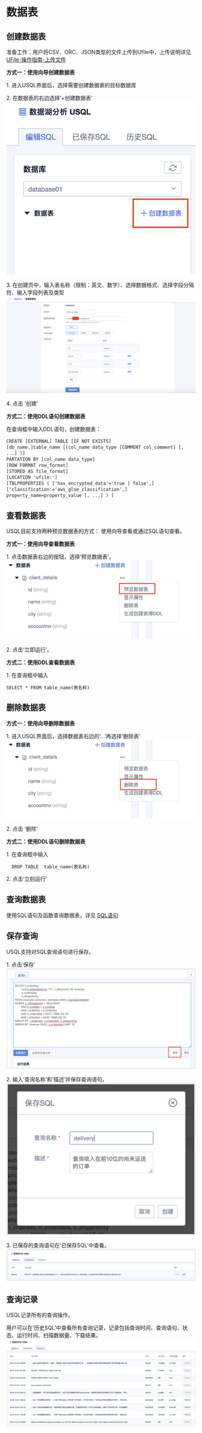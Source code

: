 

# 数据表

## 创建数据表

准备工作：用户将CSV、ORC、JSON类型的文件上传到Ufile中，上传说明详见
[UFile-操作指南-上传文件](/storage_cdn/ufile/quick/quick_start)

**方式一：使用向导创建数据表**

1\. 进入USQL界面后，选择需要创建数据表的目标数据库 

2\. 在数据表的右边选择‘+创建数据表’
![](/images/创建数据表.png) 

3\. 在创建页中，输入表名称（限制：英文、数字）、选择数据格式、选择字段分隔符、输入字段列表及类型
![](/images/创建数据表2.png) 

4\. 点击 ‘创建’

**方式二：使用DDL语句创建数据表**

在查询框中输入DDL语句，创建数据表： 


```  
CREATE [EXTERNAL] TABLE [IF NOT EXISTS]
[db_name.]table_name [(col_name data_type [COMMENT col_comment] [, ...] )] 
PARTATION BY [col_name data_type] 
[ROW FORMAT row_format] 
[STORED AS file_format] 
[LOCATION 'ufile:']
[TBLPROPERTIES ( ['has_encrypted_data'='true | false',]
['classification'='aws_glue_classification',] property_name=property_value [, ...] ) ] 
```

## 查看数据表

USQL目前支持两种预览数据表的方式： 使用向导查看或通过SQL语句查看。

**方式一：使用向导查看数据表**

1\. 点击数据表右边的按钮，选择‘预览数据表’。 
![](/images/预览数据表.png) 

2\. 点击‘立即运行’。

**方式二：使用DDL查看数据表**

1\. 在查询框中输入

    SELECT * FROM table_name(表名称)

## 删除数据表

**方式一：使用向导删除数据表**

1\. 进入USQL界面后，选择数据表右边的‘…’再选择‘删除表’ 
![](/images/删除表.png)

2\. 点击 ‘删除’

**方式二：使用DDL语句删除数据表**

1\. 在查询框中输入

``` 
  DROP TABLE  table_name(表名称)
```

2\. 点击‘立刻运行’

## 查询数据表

使用SQL语句及函数查询数据表，详见 [SQL语句](/analysis/usql/common/sql/statement)

## 保存查询

USQL支持对SQL查询语句进行保存。

1\. 点击‘保存’
![](/images/common/查询.png) 

2\. 输入‘查询名称’和‘描述’并保存查询语句。
![](/images/common/查询2.png) 

3\. 已保存的查询语句在‘已保存SQL’中查看。
![](/images/common/查询3.png)

## 查询记录

USQL记录所有的查询操作。

用户可以在‘历史SQL’中查看所有查询记录，记录包括查询时间、查询语句、状态、运行时间、扫描数据量、下载结果。
![](/images/common/查询4.png)
